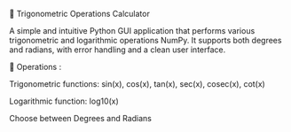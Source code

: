🧮 Trigonometric Operations Calculator 

A simple and intuitive Python GUI application that performs various trigonometric and logarithmic operations NumPy. It supports both degrees and radians, with error handling and a clean user interface.

🚀 Operations :

Trigonometric functions: sin(x), cos(x), tan(x), sec(x), cosec(x), cot(x)

Logarithmic function: log10(x)

Choose between Degrees and Radians
